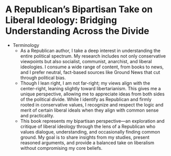 # A Republican’s Bipartisan Take on Liberal Ideology: Bridging Understanding Across the Divide

- Terminology
    - As a Republican author, I take a deep interest in understanding the entire political spectrum. My research includes not only conservative viewpoints but also socialist, communist, anarchist, and liberal ideologies. I consume a wide range of content, from books to news, and I prefer neutral, fact-based sources like Ground News that cut through political bias.
    - Though I lean right, I am not far-right; my views align with the center-right, leaning slightly toward libertarianism. This gives me a unique perspective, allowing me to appreciate ideas from both sides of the political divide. While I identify as Republican and firmly rooted in conservative values, I recognize and respect the logic and merit of certain liberal ideals when they align with common sense and practicality.
    - This book represents my bipartisan perspective—an exploration and critique of liberal ideology through the lens of a Republican who values dialogue, understanding, and occasionally finding common ground. My goal is to share insights from my studies, present reasoned arguments, and provide a balanced take on liberalism without compromising my core beliefs.